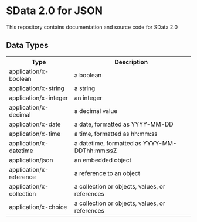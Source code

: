 # SData 2.0 for JSON

This repository contains documentation and source code for SData 2.0

## Data Types

<table>
	<tr><th>Type</th><th>Description</th></tr>
	<tr><td>application/x-boolean</td><td>a boolean</td></tr>
	<tr><td>application/x-string</td><td>a string</td></tr>
	<tr><td>application/x-integer</td><td>an integer</td></tr>
	<tr><td>application/x-decimal</td><td>a decimal value</td></tr>
	<tr><td>application/x-date</td><td>a date, formatted as YYYY-MM-DD</td></tr>
	<tr><td>application/x-time</td><td>a time, formatted as hh:mm:ss</td></tr>
	<tr><td>application/x-datetime</td><td>a datetime, formatted as YYYY-MM-DDThh:mm:ssZ</td></tr>
	<tr><td>application/json</td><td>an embedded object</td></tr>
	<tr><td>application/x-reference</td><td>a reference to an object</td></tr>
	<tr><td>application/x-collection</td><td>a collection or objects, values, or references</td></tr>
	<tr><td>application/x-choice</td><td>a collection or objects, values, or references</td></tr>
